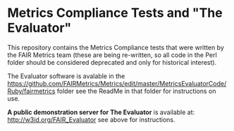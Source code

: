 # Metrics Compliance Tests and "The Evaluator"

This repository contains the Metrics Compliance tests that were written by the FAIR Metrics team (these are being re-written, so all code in the Perl folder should be considered deprecated and only for historical interest).  

The Evaluator software is avalable in the https://github.com/FAIRMetrics/Metrics/edit/master/MetricsEvaluatorCode/Ruby/fairmetrics folder  see the ReadMe in that folder for instructions on use.

**A public demonstration server for The Evaluator** is available at:  http://w3id.org/FAIR_Evaluator  see above for instructions.
